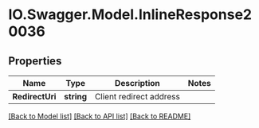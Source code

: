 # IO.Swagger.Model.InlineResponse20036
## Properties

Name | Type | Description | Notes
------------ | ------------- | ------------- | -------------
**RedirectUri** | **string** | Client redirect address | 

[[Back to Model list]](../README.md#documentation-for-models) [[Back to API list]](../README.md#documentation-for-api-endpoints) [[Back to README]](../README.md)

